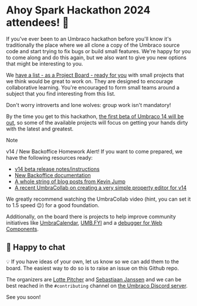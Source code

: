 # Ahoy Spark Hackathon 2024 attendees! 👋

If you've ever been to an Umbraco hackathon before you'll know it's traditionally the place where we all clone a copy of the Umbraco source code and start trying to fix bugs or build small features.
We're happy for you to come along and do this again, but we also want to give you new options that might be interesting to you. 

We [have a list - as a Project Board - ready for you](https://github.com/orgs/umbraco-community/projects/3/views/1) with small projects that we think would be great to work on. They are designed to encourage collaborative learning. You're encouraged to form small teams around a subject that you find interesting from this list. 

Don't worry introverts and lone wolves: group work isn't mandatory!

By the time you get to this hackathon, [the first beta of Umbraco 14 will be out](https://umbraco.com/blog/umbraco-product-update-february-2024/), so some of the available projects will focus on getting your hands dirty with the latest and greatest.

> [!NOTE]  
> v14 / New Backoffice Homework Alert! If you want to come prepared, we have the following resources ready:
> - [v14 beta release notes/instructions](https://our.umbraco.com/download/releases/1400)
> - [New Backoffice documentation](https://docs.umbraco.com/umbraco-backoffice/fundamentals/setup/install)
> - [A whole string of blog posts from Kevin Jump](https://dev.to/kevinjump)
> - [A recent UmbraCollab on creating a very simple property editor for v14](https://www.youtube.com/watch?v=arztzoXqFzM)
> 
> We greatly recommend watching the UmbraCollab video (hint, you can set it to 1.5 speed 😉) for a good foundation.

Additionally, on the board there is projects to help improve community initiatives like [UmbraCalendar](https://umbracalendar.com/), [UMB.FYI](https://umb.fyi/) and a [debugger for Web Components](https://github.com/umbraco/Umbraco.DevTools).

## 💬 Happy to chat

💡 If you have ideas of your own, let us know so we can add them to the board. The easiest way to do so is to raise an issue on this Github repo.

The organizers are [Lotte Pitcher](https://umbracocommunity.social/@lotte) and [Sebastiaan Janssen](https://cultiv.social/@sebastiaan) and we can be best reached in the `#contributing` channel on [the Umbraco Discord server](http://discord.umbraco.com).

See you soon!
